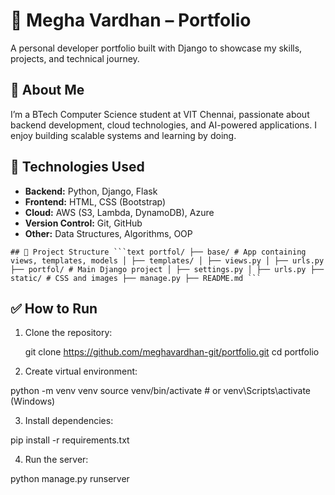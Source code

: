 # 🧠 Megha Vardhan – Portfolio

A personal developer portfolio built with Django to showcase my skills, projects, and technical journey.

## 📌 About Me

I’m a BTech Computer Science student at VIT Chennai, passionate about backend development, cloud technologies, and AI-powered applications. I enjoy building scalable systems and learning by doing.

## 🚀 Technologies Used

- **Backend:** Python, Django, Flask  
- **Frontend:** HTML, CSS (Bootstrap)  
- **Cloud:** AWS (S3, Lambda, DynamoDB), Azure  
- **Version Control:** Git, GitHub  
- **Other:** Data Structures, Algorithms, OOP

<pre><code>## 📂 Project Structure ```text portfol/ ├── base/ # App containing views, templates, models │ ├── templates/ │ ├── views.py │ ├── urls.py ├── portfol/ # Main Django project │ ├── settings.py │ ├── urls.py ├── static/ # CSS and images ├── manage.py ├── README.md ``` </code></pre>


## ✅ How to Run

1. Clone the repository:
   
   git clone https://github.com/meghavardhan-git/portfolio.git
   cd portfolio
   
2. Create virtual environment:

python -m venv venv
source venv/bin/activate  # or venv\Scripts\activate (Windows)

3. Install dependencies:
   
pip install -r requirements.txt

4. Run the server:

python manage.py runserver
